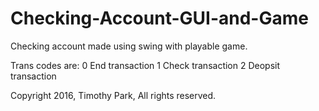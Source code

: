 # Checking-Account-GUI-and-Game
Checking account made using swing with playable game.

Trans codes are: 
  0 End transaction
  1 Check transaction
  2 Deopsit transaction
  
Copyright 2016, Timothy Park, All rights reserved.
